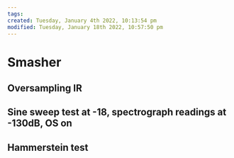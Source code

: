 ```yaml
---
tags: 
created: Tuesday, January 4th 2022, 10:13:54 pm
modified: Tuesday, January 18th 2022, 10:57:50 pm
---
```


# Smasher

## Oversampling IR

## Sine sweep test at -18, spectrograph readings at -130dB, OS on

## Hammerstein test